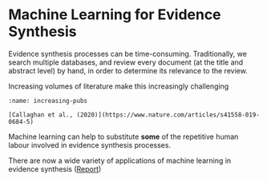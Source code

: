 # Machine Learning for Evidence Synthesis

Evidence synthesis processes can be time-consuming. Traditionally, we search multiple databases, and review every document (at the title and abstract level) by hand, in order to determine its relevance to the review.


Increasing volumes of literature make this increasingly challenging

```{figure} ../images/pubs_time.png
:name: increasing-pubs

[Callaghan et al., (2020)](https://www.nature.com/articles/s41558-019-0684-5)
```

Machine learning can help to substitute **some** of the repetitive human labour involved in evidence synthesis processes.

There are now a wide variety of applications of machine learning in evidence synthesis ([Report](https://www.ecdc.europa.eu/sites/default/files/documents/new-technology-evidence-synthesis.pdf))
